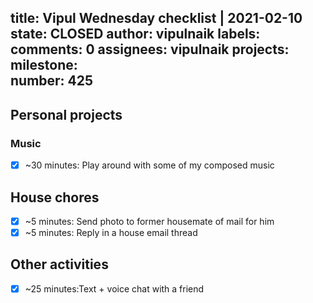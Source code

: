 title:	Vipul Wednesday checklist | 2021-02-10
state:	CLOSED
author:	vipulnaik
labels:	
comments:	0
assignees:	vipulnaik
projects:	
milestone:	
number:	425
--
## Personal projects

### Music

- [x] ~30 minutes: Play around with some of my composed music 

## House chores

- [x] ~5 minutes: Send photo to former housemate of mail for him
- [x] ~5 minutes: Reply in a house email thread 

## Other activities

- [x] ~25 minutes:Text + voice chat with a friend

